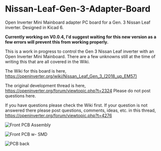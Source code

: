 # Nissan-Leaf-Gen-3-Adapter-Board
Open Inverter Mini Mainboard adapter PC board for a Gen. 3 Nissan Leaf inverter. Designed in Kicad 6.

**Currently working on V0.0.4, I'd suggest waiting for this new version as a few errors will prevent this from working properly.**

This is a work in progress to control the Gen 3 Nissan Leaf inverter with an Open Inverter Mini Mainboard.  There are a few unknowns still at the time of writing this that are all covered in the Wiki.

The Wiki for this board is here, https://openinverter.org/wiki/Nissan_Leaf_Gen_3_(2018_up_EM57)

The original development thread is here, https://openinverter.org/forum/viewtopic.php?t=2324  Please do not post questions here.

If you have questions please check the Wiki first.  If your question is not answered there please post questions, comments, ideas, etc. in this thread, https://openinverter.org/forum/viewtopic.php?t=4276

![Front PCB Assembly](https://github.com/jrbe/Nissan-Leaf-Gen-3-Adapter-Board/assets/6788692/7482abab-a6f9-4289-9831-432955c62e58)

![Front PCB w- SMD](https://github.com/jrbe/Nissan-Leaf-Gen-3-Adapter-Board/assets/6788692/670f7151-96ce-4a4e-9822-df4c957f953b)

![PCB back](https://github.com/jrbe/Nissan-Leaf-Gen-3-Adapter-Board/assets/6788692/c88b6ea1-f61c-4f6a-92eb-22e095f18cab)
